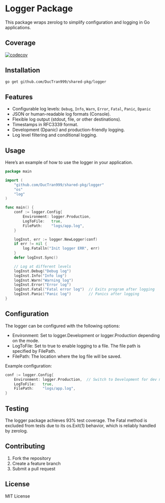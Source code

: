 # Logger Package
This package wraps zerolog to simplify configuration and logging in Go applications.

## Coverage
[![codecov](https://codecov.io/gh/DucTran999/shared-pkg/branch/master/graph/badge.svg)](https://codecov.io/gh/DucTran999/shared-pkg/75%25-yellow)

## Installation
```bash
go get github.com/DucTran999/shared-pkg/logger
```

## Features
- Configurable log levels: `Debug`, `Info`, `Warn`, `Error`, `Fatal`, `Panic`, `Dpanic`
- JSON or human-readable log formats (Console).
- Flexible log output (stdout, file, or other destinations).
- Timestamps in RFC3339 format.
- Development (Dpanic) and production-friendly logging.
- Log level filtering and conditional logging.

## Usage
Here’s an example of how to use the logger in your application.
```go
package main

import (
    "github.com/DucTran999/shared-pkg/logger"
    "os"
    "log"
)

func main() {
	conf := logger.Config{
		Environment: logger.Production,
		LogToFile:   true,
		FilePath:    "logs/app.log",
	}

	logInst, err := logger.NewLogger(conf)
	if err != nil {
		log.Fatalln("Init logger ERR", err)
	}
	defer logInst.Sync()

    // Log at different levels
    logInst.Debug("Debug log")
    logInst.Info("Info log")
    logInst.Warn("Warning log")
    logInst.Error("Error log")
    logInst.Fatal("Fatal error log")  // Exits program after logging
    logInst.Panic("Panic log")        // Panics after logging
}
```

## Configuration
The logger can be configured with the following options:

- Environment: Set to logger.Development or logger.Production depending on the mode.
- LogToFile: Set to true to enable logging to a file. The file path is specified by FilePath.
- FilePath: The location where the log file will be saved.

Example configuration:
```go
conf := logger.Config{
    Environment: logger.Production,  // Switch to Development for dev mode
    LogToFile:   true,
    FilePath:    "logs/app.log",
}
```

## Testing
The logger package achieves 93% test coverage. The Fatal method is excluded from tests due to its os.Exit(1) behavior, which is reliably handled by zerolog.

## Contributing
1. Fork the repository
2. Create a feature branch
3. Submit a pull request

## License
MIT License
